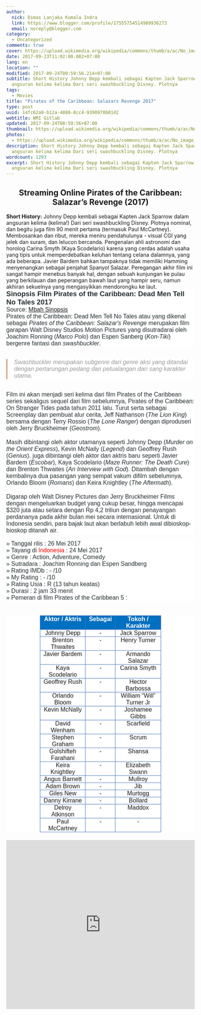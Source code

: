 ```yaml
---
author:
  nick: Dimas Lanjaka Kumala Indra
  link: https://www.blogger.com/profile/17555754514989936273
  email: noreply@blogger.com
category:
  - Uncategorized
comments: true
cover: https://upload.wikimedia.org/wikipedia/commons/thumb/a/ac/No_image_available.svg/2048px-No_image_available.svg.png
date: 2017-09-23T11:02:00.002+07:00
lang: en
location: ""
modified: 2017-09-24T00:59:56.214+07:00
subtitle: Short History Johnny Depp kembali sebagai Kapten Jack Sparrow dalam
  angsuran kelima kelima Dari seri swashbuckling Disney. Plotnya
tags:
  - Movies
title: "Pirates of the Caribbean: Salazars Revenge 2017"
type: post
uuid: 14fc62a9-b12a-4888-8cc4-9390970b01d2
webtitle: WMI Gitlab
updated: 2017-09-24T00:59:56+07:00
thumbnail: https://upload.wikimedia.org/wikipedia/commons/thumb/a/ac/No_image_available.svg/2048px-No_image_available.svg.png
photos:
  - https://upload.wikimedia.org/wikipedia/commons/thumb/a/ac/No_image_available.svg/2048px-No_image_available.svg.png
description: Short History Johnny Depp kembali sebagai Kapten Jack Sparrow dalam
  angsuran kelima kelima Dari seri swashbuckling Disney. Plotnya
wordcount: 1293
excerpt: Short History Johnny Depp kembali sebagai Kapten Jack Sparrow dalam
  angsuran kelima kelima Dari seri swashbuckling Disney. Plotnya
---
```


<center><h2>Streaming Online Pirates of the Caribbean: Salazar’s Revenge (2017)</h2></center><div class="w3-container"><b>Short History:</b> Johnny Depp kembali sebagai Kapten Jack Sparrow dalam angsuran kelima (kelima!) Dari seri swashbuckling Disney. Plotnya nominal, dan begitu juga film 90 menit pertama (termasuk Paul McCartney). Membosankan dan ribut, mereka meniru pendahulunya - visual CGI yang jelek dan suram, dan lelucon bercanda. Pengenalan ahli astronomi dan horolog Carina Smyth (Kaya Scodelario) karena yang cerdas adalah usaha yang tipis untuk memperdebatkan keluhan tentang celana dalamnya, yang ada beberapa. Javier Bardem bahkan tampaknya tidak memiliki Hamming menyenangkan sebagai penjahat Spanyol Salazar. Peregangan akhir film ini sangat hampir menebus banyak hal, dengan sebuah kunjungan ke pulau yang berkilauan dan peperangan bawah laut yang hampir seru, namun akhiran sekuelnya yang mengasyikkan mendorongku ke laut.<br><h2 class="MsoNormal" style="background-color: white; border: 0px; box-sizing: border-box; color: #252f31; font-family: &quot;Open Sans&quot;, sans-serif; font-size: 25.2px; font-stretch: inherit; font-variant-numeric: inherit; line-height: normal; margin: 0px 0px 0cm; padding: 0px; vertical-align: baseline;"><b style="border: 0px; box-sizing: border-box; font-family: inherit; font-size: inherit; font-stretch: inherit; font-style: inherit; font-variant: inherit; line-height: inherit; margin: 0px; padding: 0px; vertical-align: baseline;"><span style="border: 0px; box-sizing: border-box; font-family: &quot;arial&quot; , sans-serif; font-size: 14pt; font-stretch: inherit; font-style: inherit; font-variant: inherit; font-weight: inherit; line-height: inherit; margin: 0px; padding: 0px; vertical-align: baseline;">Sinopsis Film Pirates of the Caribbean: Dead Men Tell No Tales 2017</span></b></h2><div class="MsoNormal" style="background-color: white; border: 0px; box-sizing: border-box; color: #252f31; font-family: &quot;Open Sans&quot;, sans-serif; font-size: 14px; font-stretch: inherit; font-variant-numeric: inherit; line-height: inherit; margin: 0px 0px 0cm; padding: 0px; vertical-align: baseline;"><span style="border: 0px; box-sizing: border-box; font-family: &quot;arial&quot; , sans-serif; font-size: 12pt; font-stretch: inherit; font-style: inherit; font-variant: inherit; font-weight: inherit; line-height: inherit; margin: 0px; padding: 0px; vertical-align: baseline;">Source:&nbsp;<a href="http://www.mbahsinopsis.id/2017/04/sinopsis-film-pirates-of-the-caribbean-5-dead-men-tell-no-tales-2017.html" rel="noopener noreferer nofollow">Mbah Sinopsis</a></span></div><div class="MsoNormal" style="background-color: white; border: 0px; box-sizing: border-box; color: #252f31; font-family: &quot;Open Sans&quot;, sans-serif; font-size: 14px; font-stretch: inherit; font-variant-numeric: inherit; line-height: inherit; margin: 0px 0px 0cm; padding: 0px; vertical-align: baseline;"><span style="border: 0px; box-sizing: border-box; font-family: &quot;arial&quot; , sans-serif; font-size: 12pt; font-stretch: inherit; font-style: inherit; font-variant: inherit; font-weight: inherit; line-height: inherit; margin: 0px; padding: 0px; vertical-align: baseline;">Pirates of the Caribbean: Dead Men Tell No Tales atau yang dikenal sebagai&nbsp;<i style="border: 0px; box-sizing: border-box; font-family: inherit; font-size: inherit; font-stretch: inherit; font-variant: inherit; font-weight: inherit; line-height: inherit; margin: 0px; padding: 0px; vertical-align: baseline;">Pirates of the Caribbean: Salazar's Revenge&nbsp;</i>merupakan film garapan Walt Disney Studios Motion Pictures yang disutradarai oleh Joachim Ronning (<i style="border: 0px; box-sizing: border-box; font-family: inherit; font-size: inherit; font-stretch: inherit; font-variant: inherit; font-weight: inherit; line-height: inherit; margin: 0px; padding: 0px; vertical-align: baseline;">Marco Polo</i>) dan Espen Sanberg (<i style="border: 0px; box-sizing: border-box; font-family: inherit; font-size: inherit; font-stretch: inherit; font-variant: inherit; font-weight: inherit; line-height: inherit; margin: 0px; padding: 0px; vertical-align: baseline;">Kon-Tiki</i>) bergenre fantasi dan&nbsp;<i style="border: 0px; box-sizing: border-box; font-family: inherit; font-size: inherit; font-stretch: inherit; font-variant: inherit; font-weight: inherit; line-height: inherit; margin: 0px; padding: 0px; vertical-align: baseline;">swashbuckler</i>.</span></div><br style="background-color: white; box-sizing: border-box; color: #252f31; font-family: &quot;Open Sans&quot;, sans-serif; font-size: 14px; margin: 0px; padding: 0px;"><blockquote class="tr_bq" style="background-color: white; border-bottom-color: initial; border-bottom-style: initial; border-image: initial; border-left-color: rgb(198, 159, 115); border-left-style: solid; border-right-color: initial; border-right-style: initial; border-top-color: initial; border-top-style: initial; border-width: 0px 0px 0px 3px; box-sizing: border-box; color: #999999; font-family: &quot;Open Sans&quot;, sans-serif; font-size: 14px; font-stretch: inherit; font-variant-numeric: inherit; line-height: normal; margin: 15px 0px; padding: 0px 18px; position: relative; quotes: none; vertical-align: baseline;"><div class="MsoNormal" style="border: 0px; box-sizing: border-box; font-family: inherit; font-size: inherit; font-stretch: inherit; font-style: inherit; font-variant: inherit; font-weight: inherit; line-height: inherit; margin: 0px 0px 0cm; padding: 0px; vertical-align: baseline;"><i style="border: 0px; box-sizing: border-box; font-family: inherit; font-size: inherit; font-stretch: inherit; font-variant: inherit; font-weight: inherit; line-height: inherit; margin: 0px; padding: 0px; vertical-align: baseline;"><span style="border: 0px; box-sizing: border-box; font-family: &quot;arial&quot; , sans-serif; font-size: 12pt; font-stretch: inherit; font-style: inherit; font-variant: inherit; font-weight: inherit; line-height: inherit; margin: 0px; padding: 0px; vertical-align: baseline;">Swashbuckler merupakan subgenre dari genre aksi yang ditandai dengan pertarungan pedang dan petualangan dari sang karakter utama.</span></i></div></blockquote><br style="background-color: white; box-sizing: border-box; color: #252f31; font-family: &quot;Open Sans&quot;, sans-serif; font-size: 14px; margin: 0px; padding: 0px;"><div class="MsoNormal" style="background-color: white; border: 0px; box-sizing: border-box; color: #252f31; font-family: &quot;Open Sans&quot;, sans-serif; font-size: 14px; font-stretch: inherit; font-variant-numeric: inherit; line-height: inherit; margin: 0px 0px 0cm; padding: 0px; vertical-align: baseline;"><span style="border: 0px; box-sizing: border-box; font-family: &quot;arial&quot; , sans-serif; font-size: 12pt; font-stretch: inherit; font-style: inherit; font-variant: inherit; font-weight: inherit; line-height: inherit; margin: 0px; padding: 0px; vertical-align: baseline;">Film ini akan menjadi seri kelima dari film Pirates of the Caribbean series sekaligus s<span style="border: 0px; box-sizing: border-box; font-size: inherit; font-stretch: inherit; font-style: inherit; font-variant: inherit; font-weight: inherit; line-height: inherit; margin: 0px; padding: 0px; vertical-align: baseline;">e</span>quel dari film sebelumnya, Pirates of the Caribbean: On Stranger Tides pada tahun 2011 lalu.&nbsp;<span style="border: 0px; box-sizing: border-box; font-size: inherit; font-stretch: inherit; font-style: inherit; font-variant: inherit; font-weight: inherit; line-height: inherit; margin: 0px; padding: 0px; vertical-align: baseline;">Turu<span style="border: 0px; box-sizing: border-box; font-size: inherit; font-stretch: inherit; font-style: inherit; font-variant: inherit; font-weight: inherit; line-height: inherit; margin: 0px; padding: 0px; vertical-align: baseline;">t</span></span>&nbsp;serta sebagai Screenplay dan pembuat alur cerita, Jeff Nathanson (<i style="border: 0px; box-sizing: border-box; font-family: inherit; font-size: inherit; font-stretch: inherit; font-variant: inherit; font-weight: inherit; line-height: inherit; margin: 0px; padding: 0px; vertical-align: baseline;">The Lion King</i>) bersama dengan Terry Rossio (<i style="border: 0px; box-sizing: border-box; font-family: inherit; font-size: inherit; font-stretch: inherit; font-variant: inherit; font-weight: inherit; line-height: inherit; margin: 0px; padding: 0px; vertical-align: baseline;">The Lone Ranger</i>) dengan diproduseri oleh Jerry Bruckheimer (<i style="border: 0px; box-sizing: border-box; font-family: inherit; font-size: inherit; font-stretch: inherit; font-variant: inherit; font-weight: inherit; line-height: inherit; margin: 0px; padding: 0px; vertical-align: baseline;">Geostrom</i>).</span></div><div class="MsoNormal" style="background-color: white; border: 0px; box-sizing: border-box; color: #252f31; font-family: &quot;Open Sans&quot;, sans-serif; font-size: 14px; font-stretch: inherit; font-variant-numeric: inherit; line-height: inherit; margin: 0px 0px 0cm; padding: 0px; vertical-align: baseline;"><br style="box-sizing: border-box; margin: 0px; padding: 0px;"></div><div class="MsoNormal" style="background-color: white; border: 0px; box-sizing: border-box; color: #252f31; font-family: &quot;Open Sans&quot;, sans-serif; font-size: 14px; font-stretch: inherit; font-variant-numeric: inherit; line-height: inherit; margin: 0px 0px 0cm; padding: 0px; vertical-align: baseline;"><span style="border: 0px; box-sizing: border-box; font-family: &quot;arial&quot; , sans-serif; font-size: 12pt; font-stretch: inherit; font-style: inherit; font-variant: inherit; font-weight: inherit; line-height: inherit; margin: 0px; padding: 0px; vertical-align: baseline;">Masih dibintangi oleh aktor utamanya seperti Johnny Depp (<i style="border: 0px; box-sizing: border-box; font-family: inherit; font-size: inherit; font-stretch: inherit; font-variant: inherit; font-weight: inherit; line-height: inherit; margin: 0px; padding: 0px; vertical-align: baseline;">Murder on the Orient Express</i>), Kevin McNaily (<i style="border: 0px; box-sizing: border-box; font-family: inherit; font-size: inherit; font-stretch: inherit; font-variant: inherit; font-weight: inherit; line-height: inherit; margin: 0px; padding: 0px; vertical-align: baseline;">Legend</i>) dan Geoffrey Rush (<i style="border: 0px; box-sizing: border-box; font-family: inherit; font-size: inherit; font-stretch: inherit; font-variant: inherit; font-weight: inherit; line-height: inherit; margin: 0px; padding: 0px; vertical-align: baseline;">Genius</i>). juga dibintangi oleh aktor dan aktris baru seperti Javier Bardem (<i style="border: 0px; box-sizing: border-box; font-family: inherit; font-size: inherit; font-stretch: inherit; font-variant: inherit; font-weight: inherit; line-height: inherit; margin: 0px; padding: 0px; vertical-align: baseline;">Escobar</i>), Kaya Scodelario (<i style="border: 0px; box-sizing: border-box; font-family: inherit; font-size: inherit; font-stretch: inherit; font-variant: inherit; font-weight: inherit; line-height: inherit; margin: 0px; padding: 0px; vertical-align: baseline;">Maze Runner: The Death Cure</i>) dan Brenton Thwaites (<i style="border: 0px; box-sizing: border-box; font-family: inherit; font-size: inherit; font-stretch: inherit; font-variant: inherit; font-weight: inherit; line-height: inherit; margin: 0px; padding: 0px; vertical-align: baseline;">An Interview with God</i>). Ditambah dengan kembalinya dua pasangan yang sempat vakum difilm sebelumnya, Orlando Bloom (<i style="border: 0px; box-sizing: border-box; font-family: inherit; font-size: inherit; font-stretch: inherit; font-variant: inherit; font-weight: inherit; line-height: inherit; margin: 0px; padding: 0px; vertical-align: baseline;">Romans</i>) dan Keira Knightley (<i style="border: 0px; box-sizing: border-box; font-family: inherit; font-size: inherit; font-stretch: inherit; font-variant: inherit; font-weight: inherit; line-height: inherit; margin: 0px; padding: 0px; vertical-align: baseline;">The Aftermath</i>).</span></div><div class="MsoNormal" style="background-color: white; border: 0px; box-sizing: border-box; color: #252f31; font-family: &quot;Open Sans&quot;, sans-serif; font-size: 14px; font-stretch: inherit; font-variant-numeric: inherit; line-height: inherit; margin: 0px 0px 0cm; padding: 0px; vertical-align: baseline;"><br style="box-sizing: border-box; margin: 0px; padding: 0px;"></div><div class="MsoNormal" style="background-color: white; border: 0px; box-sizing: border-box; color: #252f31; font-family: &quot;Open Sans&quot;, sans-serif; font-size: 14px; font-stretch: inherit; font-variant-numeric: inherit; line-height: inherit; margin: 0px 0px 0cm; padding: 0px; vertical-align: baseline;"><span style="border: 0px; box-sizing: border-box; font-family: &quot;arial&quot; , sans-serif; font-size: 12pt; font-stretch: inherit; font-style: inherit; font-variant: inherit; font-weight: inherit; line-height: inherit; margin: 0px; padding: 0px; vertical-align: baseline;">Digarap oleh Walt Disney Pictures dan Jerry Bruckheimer Films dengan mengeluarkan budget yang cukup besar, hingga mencapai $320 juta atau setara dengan Rp 4,2 triliun dengan penayangan perdananya pada akhir bulan mei secara internasional. Untuk di Indonesia sendiri,&nbsp;<span style="border: 0px; box-sizing: border-box; font-size: inherit; font-stretch: inherit; font-style: inherit; font-variant: inherit; font-weight: inherit; line-height: inherit; margin: 0px; padding: 0px; vertical-align: baseline;">para bajak laut akan berlabuh&nbsp;</span></span><span style="border: 0px; box-sizing: border-box; font-family: &quot;arial&quot; , sans-serif; font-size: 12pt; font-stretch: inherit; font-style: inherit; font-variant: inherit; font-weight: inherit; line-height: inherit; margin: 0px; padding: 0px; vertical-align: baseline;"><span style="border: 0px; box-sizing: border-box; font-size: inherit; font-stretch: inherit; font-style: inherit; font-variant: inherit; font-weight: inherit; line-height: inherit; margin: 0px; padding: 0px; vertical-align: baseline;"><span style="border: 0px; box-sizing: border-box; font-size: 12pt; font-stretch: inherit; font-style: inherit; font-variant: inherit; font-weight: inherit; line-height: inherit; margin: 0px; padding: 0px; vertical-align: baseline;"><span style="border: 0px; box-sizing: border-box; font-size: inherit; font-stretch: inherit; font-style: inherit; font-variant: inherit; font-weight: inherit; line-height: inherit; margin: 0px; padding: 0px; vertical-align: baseline;"><span style="border: 0px; box-sizing: border-box; font-size: inherit; font-stretch: inherit; font-style: inherit; font-variant: inherit; font-weight: inherit; line-height: inherit; margin: 0px; padding: 0px; vertical-align: baseline;">lebih awal</span></span></span>&nbsp;dibio<span style="border: 0px; box-sizing: border-box; font-size: inherit; font-stretch: inherit; font-style: inherit; font-variant: inherit; font-weight: inherit; line-height: inherit; margin: 0px; padding: 0px; vertical-align: baseline;">skop-bioskop di<span style="border: 0px; box-sizing: border-box; font-size: inherit; font-stretch: inherit; font-style: inherit; font-variant: inherit; font-weight: inherit; line-height: inherit; margin: 0px; padding: 0px; vertical-align: baseline;">tanah air</span></span>.</span></span></div><div class="MsoNormal" style="background-color: white; border: 0px; box-sizing: border-box; color: #252f31; font-family: &quot;Open Sans&quot;, sans-serif; font-size: 14px; font-stretch: inherit; font-variant-numeric: inherit; line-height: inherit; margin: 0px 0px 0cm; padding: 0px; vertical-align: baseline;"><span style="border: 0px; box-sizing: border-box; font-family: &quot;arial&quot; , sans-serif; font-size: 12pt; font-stretch: inherit; font-style: inherit; font-variant: inherit; font-weight: inherit; line-height: inherit; margin: 0px; padding: 0px; vertical-align: baseline;"></span></div><a href="https://www.blogger.com/null" name="more" style="background-color: white; border: 0px; box-sizing: border-box; color: #252f31; font-family: &quot;Open Sans&quot;, sans-serif; font-size: 14px; font-stretch: inherit; font-variant-numeric: inherit; line-height: inherit; margin: 0px; padding: 0px; vertical-align: baseline;" rel="noopener noreferer nofollow"></a><br style="background-color: white; box-sizing: border-box; color: #252f31; font-family: &quot;Open Sans&quot;, sans-serif; font-size: 14px; margin: 0px; padding: 0px;"><div class="MsoNormal" style="background-color: white; border: 0px; box-sizing: border-box; color: #252f31; font-family: &quot;Open Sans&quot;, sans-serif; font-size: 14px; font-stretch: inherit; font-variant-numeric: inherit; line-height: inherit; margin: 0px 0px 0cm; padding: 0px; vertical-align: baseline;"><span style="border: 0px; box-sizing: border-box; font-family: &quot;arial&quot; , sans-serif; font-size: 12pt; font-stretch: inherit; font-style: inherit; font-variant: inherit; font-weight: inherit; line-height: inherit; margin: 0px; padding: 0px; vertical-align: baseline;">» Tanggal rilis : 26 Mei 2017</span></div><div class="MsoNormal" style="background-color: white; border: 0px; box-sizing: border-box; color: #252f31; font-family: &quot;Open Sans&quot;, sans-serif; font-size: 14px; font-stretch: inherit; font-variant-numeric: inherit; line-height: inherit; margin: 0px 0px 0cm; padding: 0px; vertical-align: baseline;"><span style="border: 0px; box-sizing: border-box; font-family: &quot;arial&quot; , sans-serif; font-size: 12pt; font-stretch: inherit; font-style: inherit; font-variant: inherit; font-weight: inherit; line-height: inherit; margin: 0px; padding: 0px; vertical-align: baseline;">» Tayang di&nbsp;<span style="border: 0px; box-sizing: border-box; color: red; font-family: inherit; font-size: inherit; font-stretch: inherit; font-style: inherit; font-variant: inherit; font-weight: inherit; line-height: inherit; margin: 0px; padding: 0px; vertical-align: baseline;">Indonesia</span>&nbsp;:&nbsp;<span style="border: 0px; box-sizing: border-box; font-size: inherit; font-stretch: inherit; font-style: inherit; font-variant: inherit; font-weight: inherit; line-height: inherit; margin: 0px; padding: 0px; vertical-align: baseline;">24 Mei</span>&nbsp;2017</span></div><div class="MsoNormal" style="background-color: white; border: 0px; box-sizing: border-box; color: #252f31; font-family: &quot;Open Sans&quot;, sans-serif; font-size: 14px; font-stretch: inherit; font-variant-numeric: inherit; line-height: inherit; margin: 0px 0px 0cm; padding: 0px; vertical-align: baseline;"><span style="border: 0px; box-sizing: border-box; font-family: &quot;arial&quot; , sans-serif; font-size: 12pt; font-stretch: inherit; font-style: inherit; font-variant: inherit; font-weight: inherit; line-height: inherit; margin: 0px; padding: 0px; vertical-align: baseline;">» Genre : Action, Adventure, Comedy</span></div><div class="MsoNormal" style="background-color: white; border: 0px; box-sizing: border-box; color: #252f31; font-family: &quot;Open Sans&quot;, sans-serif; font-size: 14px; font-stretch: inherit; font-variant-numeric: inherit; line-height: inherit; margin: 0px 0px 0cm; padding: 0px; vertical-align: baseline;"><span style="border: 0px; box-sizing: border-box; font-family: &quot;arial&quot; , sans-serif; font-size: 12pt; font-stretch: inherit; font-style: inherit; font-variant: inherit; font-weight: inherit; line-height: inherit; margin: 0px; padding: 0px; vertical-align: baseline;">» Sutradara : Joachim Ronning dan Espen Sandberg</span></div><div class="MsoNormal" style="background-color: white; border: 0px; box-sizing: border-box; color: #252f31; font-family: &quot;Open Sans&quot;, sans-serif; font-size: 14px; font-stretch: inherit; font-variant-numeric: inherit; line-height: inherit; margin: 0px 0px 0cm; padding: 0px; vertical-align: baseline;"><span style="border: 0px; box-sizing: border-box; font-family: &quot;arial&quot; , sans-serif; font-size: 12pt; font-stretch: inherit; font-style: inherit; font-variant: inherit; font-weight: inherit; line-height: inherit; margin: 0px; padding: 0px; vertical-align: baseline;">» Rating IMDb : - /10</span></div><div class="MsoNormal" style="background-color: white; border: 0px; box-sizing: border-box; color: #252f31; font-family: &quot;Open Sans&quot;, sans-serif; font-size: 14px; font-stretch: inherit; font-variant-numeric: inherit; line-height: inherit; margin: 0px 0px 0cm; padding: 0px; vertical-align: baseline;"><span style="border: 0px; box-sizing: border-box; font-family: &quot;arial&quot; , sans-serif; font-size: 12pt; font-stretch: inherit; font-style: inherit; font-variant: inherit; font-weight: inherit; line-height: inherit; margin: 0px; padding: 0px; vertical-align: baseline;">» My Rating : - /10</span></div><div class="MsoNormal" style="background-color: white; border: 0px; box-sizing: border-box; color: #252f31; font-family: &quot;Open Sans&quot;, sans-serif; font-size: 14px; font-stretch: inherit; font-variant-numeric: inherit; line-height: inherit; margin: 0px 0px 0cm; padding: 0px; vertical-align: baseline;"><span style="border: 0px; box-sizing: border-box; font-family: &quot;arial&quot; , sans-serif; font-size: 12pt; font-stretch: inherit; font-style: inherit; font-variant: inherit; font-weight: inherit; line-height: inherit; margin: 0px; padding: 0px; vertical-align: baseline;">» Rating Usia : R (13 tahun keatas)</span></div><div class="MsoNormal" style="background-color: white; border: 0px; box-sizing: border-box; color: #252f31; font-family: &quot;Open Sans&quot;, sans-serif; font-size: 14px; font-stretch: inherit; font-variant-numeric: inherit; line-height: inherit; margin: 0px 0px 0cm; padding: 0px; vertical-align: baseline;"><span style="border: 0px; box-sizing: border-box; font-family: &quot;arial&quot; , sans-serif; font-size: 12pt; font-stretch: inherit; font-style: inherit; font-variant: inherit; font-weight: inherit; line-height: inherit; margin: 0px; padding: 0px; vertical-align: baseline;">» Durasi : 2 jam 33 menit</span></div><div class="MsoNormal" style="background-color: white; border: 0px; box-sizing: border-box; color: #252f31; font-family: &quot;Open Sans&quot;, sans-serif; font-size: 14px; font-stretch: inherit; font-variant-numeric: inherit; line-height: inherit; margin: 0px 0px 0cm; padding: 0px; vertical-align: baseline;"><span style="border: 0px; box-sizing: border-box; font-family: &quot;arial&quot; , sans-serif; font-size: 12pt; font-stretch: inherit; font-style: inherit; font-variant: inherit; font-weight: inherit; line-height: inherit; margin: 0px; padding: 0px; vertical-align: baseline;">» Pemeran di film Pirates of the Caribbean 5 :</span></div><br><div align="center" style="background-color: white; border: 0px; box-sizing: border-box; color: #252f31; font-family: &quot;Open Sans&quot;, sans-serif; font-size: 14px; font-stretch: inherit; font-variant-numeric: inherit; line-height: inherit; margin: 0px; padding: 0px; vertical-align: baseline;"><table border="1" cellpadding="0" cellspacing="0" class="MsoTableLightListAccent5" style="border-collapse: collapse; border-spacing: 0px; border: none; box-sizing: border-box; font-family: inherit; font-size: inherit; font-stretch: inherit; font-style: inherit; font-variant: inherit; font-weight: inherit; line-height: inherit; margin: 1.5em auto; max-width: 100%; padding: 0px; vertical-align: baseline; width: 324px;"><tbody style="border: 0px; box-sizing: border-box; font-family: inherit; font-size: inherit; font-stretch: inherit; font-style: inherit; font-variant: inherit; font-weight: inherit; line-height: inherit; margin: 0px; padding: 0px; vertical-align: baseline;"><tr style="border: 0px; box-sizing: border-box; font-family: inherit; font-size: inherit; font-stretch: inherit; font-style: inherit; font-variant: inherit; font-weight: inherit; height: 12.45pt; line-height: inherit; margin: 0px; padding: 0px; vertical-align: baseline;"><td style="background: rgb(0, 112, 192); border: 1pt solid rgb(68, 114, 196); box-sizing: border-box; font-family: inherit; font-size: 13px; font-stretch: inherit; font-style: inherit; font-variant: inherit; font-weight: inherit; height: 12.45pt; line-height: inherit; margin: 0px; padding: 0cm 5.4pt; vertical-align: top; width: 181.6pt;" valign="top" width="242"><div align="center" class="MsoNormal" style="border: 0px; box-sizing: border-box; font-family: inherit; font-size: inherit; font-stretch: inherit; font-style: inherit; font-variant: inherit; font-weight: inherit; line-height: inherit; margin: 0px 0px 0cm; padding: 0px; text-align: center; vertical-align: baseline;"><b style="border: 0px; box-sizing: border-box; font-family: inherit; font-size: inherit; font-stretch: inherit; font-style: inherit; font-variant: inherit; line-height: inherit; margin: 0px; padding: 0px; vertical-align: baseline;"><span style="border: 0px; box-sizing: border-box; color: white; font-family: &quot;arial&quot; , sans-serif; font-size: 12pt; font-stretch: inherit; font-style: inherit; font-variant: inherit; font-weight: inherit; line-height: inherit; margin: 0px; padding: 0px; vertical-align: baseline;">Aktor / Aktris</span></b><span style="border: 0px; box-sizing: border-box; color: white; font-family: &quot;arial&quot; , sans-serif; font-size: 12pt; font-stretch: inherit; font-style: inherit; font-variant: inherit; font-weight: inherit; line-height: inherit; margin: 0px; padding: 0px; vertical-align: baseline;"></span></div></td><td style="background: rgb(0, 112, 192); border: 1pt solid rgb(68, 114, 196); box-sizing: border-box; font-family: inherit; font-size: 13px; font-stretch: inherit; font-style: inherit; font-variant: inherit; font-weight: inherit; height: 12.45pt; line-height: inherit; margin: 0px; padding: 0cm 5.4pt; vertical-align: top; width: 71.45pt;" valign="top" width="95"><div align="center" class="MsoNormal" style="border: 0px; box-sizing: border-box; font-family: inherit; font-size: inherit; font-stretch: inherit; font-style: inherit; font-variant: inherit; font-weight: inherit; line-height: inherit; margin: 0px 0px 0cm; padding: 0px; text-align: center; vertical-align: baseline;"><b style="border: 0px; box-sizing: border-box; font-family: inherit; font-size: inherit; font-stretch: inherit; font-style: inherit; font-variant: inherit; line-height: inherit; margin: 0px; padding: 0px; vertical-align: baseline;"><span style="border: 0px; box-sizing: border-box; color: white; font-family: &quot;arial&quot; , sans-serif; font-size: 12pt; font-stretch: inherit; font-style: inherit; font-variant: inherit; font-weight: inherit; line-height: inherit; margin: 0px; padding: 0px; vertical-align: baseline;">Sebagai</span></b><span style="border: 0px; box-sizing: border-box; color: white; font-family: &quot;arial&quot; , sans-serif; font-size: 12pt; font-stretch: inherit; font-style: inherit; font-variant: inherit; font-weight: inherit; line-height: inherit; margin: 0px; padding: 0px; vertical-align: baseline;"></span></div></td><td style="background: rgb(0, 112, 192); border: 1pt solid rgb(68, 114, 196); box-sizing: border-box; font-family: inherit; font-size: 13px; font-stretch: inherit; font-style: inherit; font-variant: inherit; font-weight: inherit; height: 12.45pt; line-height: inherit; margin: 0px; padding: 0cm 5.4pt; vertical-align: top; width: 194.2pt;" valign="top" width="259"><div align="center" class="MsoNormal" style="border: 0px; box-sizing: border-box; font-family: inherit; font-size: inherit; font-stretch: inherit; font-style: inherit; font-variant: inherit; font-weight: inherit; line-height: inherit; margin: 0px 0px 0cm; padding: 0px; text-align: center; vertical-align: baseline;"><b style="border: 0px; box-sizing: border-box; font-family: inherit; font-size: inherit; font-stretch: inherit; font-style: inherit; font-variant: inherit; line-height: inherit; margin: 0px; padding: 0px; vertical-align: baseline;"><span style="border: 0px; box-sizing: border-box; color: white; font-family: &quot;arial&quot; , sans-serif; font-size: 12pt; font-stretch: inherit; font-style: inherit; font-variant: inherit; font-weight: inherit; line-height: inherit; margin: 0px; padding: 0px; vertical-align: baseline;">Tokoh / Karakter</span></b><span style="border: 0px; box-sizing: border-box; color: white; font-family: &quot;arial&quot; , sans-serif; font-size: 12pt; font-stretch: inherit; font-style: inherit; font-variant: inherit; font-weight: inherit; line-height: inherit; margin: 0px; padding: 0px; vertical-align: baseline;"></span></div></td></tr><tr style="border: 0px; box-sizing: border-box; font-family: inherit; font-size: inherit; font-stretch: inherit; font-style: inherit; font-variant: inherit; font-weight: inherit; height: 13.1pt; line-height: inherit; margin: 0px; padding: 0px; vertical-align: baseline;"><td style="border: 1pt solid rgb(68, 114, 196); box-sizing: border-box; font-family: inherit; font-size: 13px; font-stretch: inherit; font-style: inherit; font-variant: inherit; font-weight: inherit; height: 13.1pt; line-height: inherit; margin: 0px; padding: 0cm 5.4pt; vertical-align: top; width: 181.6pt;" valign="top" width="242"><div align="center" class="MsoNormal" style="border: 0px; box-sizing: border-box; font-family: inherit; font-size: inherit; font-stretch: inherit; font-style: inherit; font-variant: inherit; font-weight: inherit; line-height: inherit; margin: 0px 0px 0cm; padding: 0px; text-align: center; vertical-align: baseline;"><span style="border: 0px; box-sizing: border-box; font-family: &quot;arial&quot; , sans-serif; font-size: 12pt; font-stretch: inherit; font-style: inherit; font-variant: inherit; font-weight: inherit; line-height: inherit; margin: 0px; padding: 0px; vertical-align: baseline;">Johnny Depp</span></div></td><td style="border-bottom: 1pt solid rgb(68, 114, 196); border-image: initial; border-left: none; border-right: 1pt solid rgb(68, 114, 196); border-top: none; box-sizing: border-box; font-family: inherit; font-size: 13px; font-stretch: inherit; font-style: inherit; font-variant: inherit; font-weight: inherit; height: 13.1pt; line-height: inherit; margin: 0px; padding: 0cm 5.4pt; vertical-align: top; width: 71.45pt;" valign="top" width="95"><div align="center" class="MsoNormal" style="border: 0px; box-sizing: border-box; font-family: inherit; font-size: inherit; font-stretch: inherit; font-style: inherit; font-variant: inherit; font-weight: inherit; line-height: inherit; margin: 0px 0px 0cm; padding: 0px; text-align: center; vertical-align: baseline;"><span style="border: 0px; box-sizing: border-box; font-family: &quot;arial&quot; , sans-serif; font-size: 12pt; font-stretch: inherit; font-style: inherit; font-variant: inherit; font-weight: inherit; line-height: inherit; margin: 0px; padding: 0px; vertical-align: baseline;">-</span></div></td><td style="border-bottom: 1pt solid rgb(68, 114, 196); border-image: initial; border-left: none; border-right: 1pt solid rgb(68, 114, 196); border-top: none; box-sizing: border-box; font-family: inherit; font-size: 13px; font-stretch: inherit; font-style: inherit; font-variant: inherit; font-weight: inherit; height: 13.1pt; line-height: inherit; margin: 0px; padding: 0cm 5.4pt; vertical-align: top; width: 194.2pt;" valign="top" width="259"><div align="center" class="MsoNormal" style="border: 0px; box-sizing: border-box; font-family: inherit; font-size: inherit; font-stretch: inherit; font-style: inherit; font-variant: inherit; font-weight: inherit; line-height: inherit; margin: 0px 0px 0cm; padding: 0px; text-align: center; vertical-align: baseline;"><span style="border: 0px; box-sizing: border-box; font-family: &quot;arial&quot; , sans-serif; font-size: 12pt; font-stretch: inherit; font-style: inherit; font-variant: inherit; font-weight: inherit; line-height: inherit; margin: 0px; padding: 0px; vertical-align: baseline;">Jack Sparrow</span></div></td></tr><tr style="border: 0px; box-sizing: border-box; font-family: inherit; font-size: inherit; font-stretch: inherit; font-style: inherit; font-variant: inherit; font-weight: inherit; height: 13.1pt; line-height: inherit; margin: 0px; padding: 0px; vertical-align: baseline;"><td style="border: 1pt solid rgb(68, 114, 196); box-sizing: border-box; font-family: inherit; font-size: 13px; font-stretch: inherit; font-style: inherit; font-variant: inherit; font-weight: inherit; height: 13.1pt; line-height: inherit; margin: 0px; padding: 0cm 5.4pt; vertical-align: top; width: 181.6pt;" valign="top" width="242"><div align="center" class="MsoNormal" style="border: 0px; box-sizing: border-box; font-family: inherit; font-size: inherit; font-stretch: inherit; font-style: inherit; font-variant: inherit; font-weight: inherit; line-height: inherit; margin: 0px 0px 0cm; padding: 0px; text-align: center; vertical-align: baseline;"><span style="border: 0px; box-sizing: border-box; font-family: &quot;arial&quot; , sans-serif; font-size: 12pt; font-stretch: inherit; font-style: inherit; font-variant: inherit; font-weight: inherit; line-height: inherit; margin: 0px; padding: 0px; vertical-align: baseline;">Brenton Thwaites</span></div></td><td style="border-bottom: 1pt solid rgb(68, 114, 196); border-image: initial; border-left: none; border-right: 1pt solid rgb(68, 114, 196); border-top: none; box-sizing: border-box; font-family: inherit; font-size: 13px; font-stretch: inherit; font-style: inherit; font-variant: inherit; font-weight: inherit; height: 13.1pt; line-height: inherit; margin: 0px; padding: 0cm 5.4pt; vertical-align: top; width: 71.45pt;" valign="top" width="95"><div align="center" class="MsoNormal" style="border: 0px; box-sizing: border-box; font-family: inherit; font-size: inherit; font-stretch: inherit; font-style: inherit; font-variant: inherit; font-weight: inherit; line-height: inherit; margin: 0px 0px 0cm; padding: 0px; text-align: center; vertical-align: baseline;"><span style="border: 0px; box-sizing: border-box; font-family: &quot;arial&quot; , sans-serif; font-size: 12pt; font-stretch: inherit; font-style: inherit; font-variant: inherit; font-weight: inherit; line-height: inherit; margin: 0px; padding: 0px; vertical-align: baseline;">-</span></div></td><td style="border-bottom: 1pt solid rgb(68, 114, 196); border-image: initial; border-left: none; border-right: 1pt solid rgb(68, 114, 196); border-top: none; box-sizing: border-box; font-family: inherit; font-size: 13px; font-stretch: inherit; font-style: inherit; font-variant: inherit; font-weight: inherit; height: 13.1pt; line-height: inherit; margin: 0px; padding: 0cm 5.4pt; vertical-align: top; width: 194.2pt;" valign="top" width="259"><div align="center" class="MsoNormal" style="border: 0px; box-sizing: border-box; font-family: inherit; font-size: inherit; font-stretch: inherit; font-style: inherit; font-variant: inherit; font-weight: inherit; line-height: inherit; margin: 0px 0px 0cm; padding: 0px; text-align: center; vertical-align: baseline;"><span style="border: 0px; box-sizing: border-box; font-family: &quot;arial&quot; , sans-serif; font-size: 12pt; font-stretch: inherit; font-style: inherit; font-variant: inherit; font-weight: inherit; line-height: inherit; margin: 0px; padding: 0px; vertical-align: baseline;">Henry Turner</span></div></td></tr><tr style="border: 0px; box-sizing: border-box; font-family: inherit; font-size: inherit; font-stretch: inherit; font-style: inherit; font-variant: inherit; font-weight: inherit; height: 13.1pt; line-height: inherit; margin: 0px; padding: 0px; vertical-align: baseline;"><td style="border: 1pt solid rgb(68, 114, 196); box-sizing: border-box; font-family: inherit; font-size: 13px; font-stretch: inherit; font-style: inherit; font-variant: inherit; font-weight: inherit; height: 13.1pt; line-height: inherit; margin: 0px; padding: 0cm 5.4pt; vertical-align: top; width: 181.6pt;" valign="top" width="242"><div align="center" class="MsoNormal" style="border: 0px; box-sizing: border-box; font-family: inherit; font-size: inherit; font-stretch: inherit; font-style: inherit; font-variant: inherit; font-weight: inherit; line-height: inherit; margin: 0px 0px 0cm; padding: 0px; text-align: center; vertical-align: baseline;"><span style="border: 0px; box-sizing: border-box; font-family: &quot;arial&quot; , sans-serif; font-size: 12pt; font-stretch: inherit; font-style: inherit; font-variant: inherit; font-weight: inherit; line-height: inherit; margin: 0px; padding: 0px; vertical-align: baseline;">Javier Bardem</span></div></td><td style="border-bottom: 1pt solid rgb(68, 114, 196); border-image: initial; border-left: none; border-right: 1pt solid rgb(68, 114, 196); border-top: none; box-sizing: border-box; font-family: inherit; font-size: 13px; font-stretch: inherit; font-style: inherit; font-variant: inherit; font-weight: inherit; height: 13.1pt; line-height: inherit; margin: 0px; padding: 0cm 5.4pt; vertical-align: top; width: 71.45pt;" valign="top" width="95"><div align="center" class="MsoNormal" style="border: 0px; box-sizing: border-box; font-family: inherit; font-size: inherit; font-stretch: inherit; font-style: inherit; font-variant: inherit; font-weight: inherit; line-height: inherit; margin: 0px 0px 0cm; padding: 0px; text-align: center; vertical-align: baseline;"><span style="border: 0px; box-sizing: border-box; font-family: &quot;arial&quot; , sans-serif; font-size: 12pt; font-stretch: inherit; font-style: inherit; font-variant: inherit; font-weight: inherit; line-height: inherit; margin: 0px; padding: 0px; vertical-align: baseline;">-</span></div></td><td style="border-bottom: 1pt solid rgb(68, 114, 196); border-image: initial; border-left: none; border-right: 1pt solid rgb(68, 114, 196); border-top: none; box-sizing: border-box; font-family: inherit; font-size: 13px; font-stretch: inherit; font-style: inherit; font-variant: inherit; font-weight: inherit; height: 13.1pt; line-height: inherit; margin: 0px; padding: 0cm 5.4pt; vertical-align: top; width: 194.2pt;" valign="top" width="259"><div align="center" class="MsoNormal" style="border: 0px; box-sizing: border-box; font-family: inherit; font-size: inherit; font-stretch: inherit; font-style: inherit; font-variant: inherit; font-weight: inherit; line-height: inherit; margin: 0px 0px 0cm; padding: 0px; text-align: center; vertical-align: baseline;"><span style="border: 0px; box-sizing: border-box; font-family: &quot;arial&quot; , sans-serif; font-size: 12pt; font-stretch: inherit; font-style: inherit; font-variant: inherit; font-weight: inherit; line-height: inherit; margin: 0px; padding: 0px; vertical-align: baseline;">Armando Salazar</span></div></td></tr><tr style="border: 0px; box-sizing: border-box; font-family: inherit; font-size: inherit; font-stretch: inherit; font-style: inherit; font-variant: inherit; font-weight: inherit; height: 12.45pt; line-height: inherit; margin: 0px; padding: 0px; vertical-align: baseline;"><td style="border: 1pt solid rgb(68, 114, 196); box-sizing: border-box; font-family: inherit; font-size: 13px; font-stretch: inherit; font-style: inherit; font-variant: inherit; font-weight: inherit; height: 12.45pt; line-height: inherit; margin: 0px; padding: 0cm 5.4pt; vertical-align: top; width: 181.6pt;" valign="top" width="242"><div align="center" class="MsoNormal" style="border: 0px; box-sizing: border-box; font-family: inherit; font-size: inherit; font-stretch: inherit; font-style: inherit; font-variant: inherit; font-weight: inherit; line-height: inherit; margin: 0px 0px 0cm; padding: 0px; text-align: center; vertical-align: baseline;"><span style="border: 0px; box-sizing: border-box; font-family: &quot;arial&quot; , sans-serif; font-size: 12pt; font-stretch: inherit; font-style: inherit; font-variant: inherit; font-weight: inherit; line-height: inherit; margin: 0px; padding: 0px; vertical-align: baseline;">Kaya Scodelario</span></div></td><td style="border-bottom: 1pt solid rgb(68, 114, 196); border-image: initial; border-left: none; border-right: 1pt solid rgb(68, 114, 196); border-top: none; box-sizing: border-box; font-family: inherit; font-size: 13px; font-stretch: inherit; font-style: inherit; font-variant: inherit; font-weight: inherit; height: 12.45pt; line-height: inherit; margin: 0px; padding: 0cm 5.4pt; vertical-align: top; width: 71.45pt;" valign="top" width="95"><div align="center" class="MsoNormal" style="border: 0px; box-sizing: border-box; font-family: inherit; font-size: inherit; font-stretch: inherit; font-style: inherit; font-variant: inherit; font-weight: inherit; line-height: inherit; margin: 0px 0px 0cm; padding: 0px; text-align: center; vertical-align: baseline;"><span style="border: 0px; box-sizing: border-box; font-family: &quot;arial&quot; , sans-serif; font-size: 12pt; font-stretch: inherit; font-style: inherit; font-variant: inherit; font-weight: inherit; line-height: inherit; margin: 0px; padding: 0px; vertical-align: baseline;">-</span></div></td><td style="border-bottom: 1pt solid rgb(68, 114, 196); border-image: initial; border-left: none; border-right: 1pt solid rgb(68, 114, 196); border-top: none; box-sizing: border-box; font-family: inherit; font-size: 13px; font-stretch: inherit; font-style: inherit; font-variant: inherit; font-weight: inherit; height: 12.45pt; line-height: inherit; margin: 0px; padding: 0cm 5.4pt; vertical-align: top; width: 194.2pt;" valign="top" width="259"><div align="center" class="MsoNormal" style="border: 0px; box-sizing: border-box; font-family: inherit; font-size: inherit; font-stretch: inherit; font-style: inherit; font-variant: inherit; font-weight: inherit; line-height: inherit; margin: 0px 0px 0cm; padding: 0px; text-align: center; vertical-align: baseline;"><span style="border: 0px; box-sizing: border-box; font-family: &quot;arial&quot; , sans-serif; font-size: 12pt; font-stretch: inherit; font-style: inherit; font-variant: inherit; font-weight: inherit; line-height: inherit; margin: 0px; padding: 0px; vertical-align: baseline;">Carina Smyth</span></div></td></tr><tr style="border: 0px; box-sizing: border-box; font-family: inherit; font-size: inherit; font-stretch: inherit; font-style: inherit; font-variant: inherit; font-weight: inherit; height: 12.45pt; line-height: inherit; margin: 0px; padding: 0px; vertical-align: baseline;"><td style="border: 1pt solid rgb(68, 114, 196); box-sizing: border-box; font-family: inherit; font-size: 13px; font-stretch: inherit; font-style: inherit; font-variant: inherit; font-weight: inherit; height: 12.45pt; line-height: inherit; margin: 0px; padding: 0cm 5.4pt; vertical-align: top; width: 181.6pt;" valign="top" width="242"><div align="center" class="MsoNormal" style="border: 0px; box-sizing: border-box; font-family: inherit; font-size: inherit; font-stretch: inherit; font-style: inherit; font-variant: inherit; font-weight: inherit; line-height: inherit; margin: 0px 0px 0cm; padding: 0px; text-align: center; vertical-align: baseline;"><span style="border: 0px; box-sizing: border-box; font-family: &quot;arial&quot; , sans-serif; font-size: 12pt; font-stretch: inherit; font-style: inherit; font-variant: inherit; font-weight: inherit; line-height: inherit; margin: 0px; padding: 0px; vertical-align: baseline;">Geoffrey Rush</span></div></td><td style="border-bottom: 1pt solid rgb(68, 114, 196); border-image: initial; border-left: none; border-right: 1pt solid rgb(68, 114, 196); border-top: none; box-sizing: border-box; font-family: inherit; font-size: 13px; font-stretch: inherit; font-style: inherit; font-variant: inherit; font-weight: inherit; height: 12.45pt; line-height: inherit; margin: 0px; padding: 0cm 5.4pt; vertical-align: top; width: 71.45pt;" valign="top" width="95"><div align="center" class="MsoNormal" style="border: 0px; box-sizing: border-box; font-family: inherit; font-size: inherit; font-stretch: inherit; font-style: inherit; font-variant: inherit; font-weight: inherit; line-height: inherit; margin: 0px 0px 0cm; padding: 0px; text-align: center; vertical-align: baseline;"><span style="border: 0px; box-sizing: border-box; font-family: &quot;arial&quot; , sans-serif; font-size: 12pt; font-stretch: inherit; font-style: inherit; font-variant: inherit; font-weight: inherit; line-height: inherit; margin: 0px; padding: 0px; vertical-align: baseline;">-</span></div></td><td style="border-bottom: 1pt solid rgb(68, 114, 196); border-image: initial; border-left: none; border-right: 1pt solid rgb(68, 114, 196); border-top: none; box-sizing: border-box; font-family: inherit; font-size: 13px; font-stretch: inherit; font-style: inherit; font-variant: inherit; font-weight: inherit; height: 12.45pt; line-height: inherit; margin: 0px; padding: 0cm 5.4pt; vertical-align: top; width: 194.2pt;" valign="top" width="259"><div align="center" class="MsoNormal" style="border: 0px; box-sizing: border-box; font-family: inherit; font-size: inherit; font-stretch: inherit; font-style: inherit; font-variant: inherit; font-weight: inherit; line-height: inherit; margin: 0px 0px 0cm; padding: 0px; text-align: center; vertical-align: baseline;"><span style="border: 0px; box-sizing: border-box; font-family: &quot;arial&quot; , sans-serif; font-size: 12pt; font-stretch: inherit; font-style: inherit; font-variant: inherit; font-weight: inherit; line-height: inherit; margin: 0px; padding: 0px; vertical-align: baseline;">Hector Barbossa</span></div></td></tr><tr style="border: 0px; box-sizing: border-box; font-family: inherit; font-size: inherit; font-stretch: inherit; font-style: inherit; font-variant: inherit; font-weight: inherit; height: 12.45pt; line-height: inherit; margin: 0px; padding: 0px; vertical-align: baseline;"><td style="border: 1pt solid rgb(68, 114, 196); box-sizing: border-box; font-family: inherit; font-size: 13px; font-stretch: inherit; font-style: inherit; font-variant: inherit; font-weight: inherit; height: 12.45pt; line-height: inherit; margin: 0px; padding: 0cm 5.4pt; vertical-align: top; width: 181.6pt;" valign="top" width="242"><div align="center" class="MsoNormal" style="border: 0px; box-sizing: border-box; font-family: inherit; font-size: inherit; font-stretch: inherit; font-style: inherit; font-variant: inherit; font-weight: inherit; line-height: inherit; margin: 0px 0px 0cm; padding: 0px; text-align: center; vertical-align: baseline;"><span style="border: 0px; box-sizing: border-box; font-family: &quot;arial&quot; , sans-serif; font-size: 12pt; font-stretch: inherit; font-style: inherit; font-variant: inherit; font-weight: inherit; line-height: inherit; margin: 0px; padding: 0px; vertical-align: baseline;">Orlando Bloom</span></div></td><td style="border-bottom: 1pt solid rgb(68, 114, 196); border-image: initial; border-left: none; border-right: 1pt solid rgb(68, 114, 196); border-top: none; box-sizing: border-box; font-family: inherit; font-size: 13px; font-stretch: inherit; font-style: inherit; font-variant: inherit; font-weight: inherit; height: 12.45pt; line-height: inherit; margin: 0px; padding: 0cm 5.4pt; vertical-align: top; width: 71.45pt;" valign="top" width="95"><div align="center" class="MsoNormal" style="border: 0px; box-sizing: border-box; font-family: inherit; font-size: inherit; font-stretch: inherit; font-style: inherit; font-variant: inherit; font-weight: inherit; line-height: inherit; margin: 0px 0px 0cm; padding: 0px; text-align: center; vertical-align: baseline;"><span style="border: 0px; box-sizing: border-box; font-family: &quot;arial&quot; , sans-serif; font-size: 12pt; font-stretch: inherit; font-style: inherit; font-variant: inherit; font-weight: inherit; line-height: inherit; margin: 0px; padding: 0px; vertical-align: baseline;">-</span></div></td><td style="border-bottom: 1pt solid rgb(68, 114, 196); border-image: initial; border-left: none; border-right: 1pt solid rgb(68, 114, 196); border-top: none; box-sizing: border-box; font-family: inherit; font-size: 13px; font-stretch: inherit; font-style: inherit; font-variant: inherit; font-weight: inherit; height: 12.45pt; line-height: inherit; margin: 0px; padding: 0cm 5.4pt; vertical-align: top; width: 194.2pt;" valign="top" width="259"><div align="center" class="MsoNormal" style="border: 0px; box-sizing: border-box; font-family: inherit; font-size: inherit; font-stretch: inherit; font-style: inherit; font-variant: inherit; font-weight: inherit; line-height: inherit; margin: 0px 0px 0cm; padding: 0px; text-align: center; vertical-align: baseline;"><span style="border: 0px; box-sizing: border-box; font-family: &quot;arial&quot; , sans-serif; font-size: 12pt; font-stretch: inherit; font-style: inherit; font-variant: inherit; font-weight: inherit; line-height: inherit; margin: 0px; padding: 0px; vertical-align: baseline;">William “Will” Turner Jr</span></div></td></tr><tr style="border: 0px; box-sizing: border-box; font-family: inherit; font-size: inherit; font-stretch: inherit; font-style: inherit; font-variant: inherit; font-weight: inherit; height: 12.45pt; line-height: inherit; margin: 0px; padding: 0px; vertical-align: baseline;"><td style="border: 1pt solid rgb(68, 114, 196); box-sizing: border-box; font-family: inherit; font-size: 13px; font-stretch: inherit; font-style: inherit; font-variant: inherit; font-weight: inherit; height: 12.45pt; line-height: inherit; margin: 0px; padding: 0cm 5.4pt; vertical-align: top; width: 181.6pt;" valign="top" width="242"><div align="center" class="MsoNormal" style="border: 0px; box-sizing: border-box; font-family: inherit; font-size: inherit; font-stretch: inherit; font-style: inherit; font-variant: inherit; font-weight: inherit; line-height: inherit; margin: 0px 0px 0cm; padding: 0px; text-align: center; vertical-align: baseline;"><span style="border: 0px; box-sizing: border-box; font-family: &quot;arial&quot; , sans-serif; font-size: 12pt; font-stretch: inherit; font-style: inherit; font-variant: inherit; font-weight: inherit; line-height: inherit; margin: 0px; padding: 0px; vertical-align: baseline;">Kevin McNally</span></div></td><td style="border-bottom: 1pt solid rgb(68, 114, 196); border-image: initial; border-left: none; border-right: 1pt solid rgb(68, 114, 196); border-top: none; box-sizing: border-box; font-family: inherit; font-size: 13px; font-stretch: inherit; font-style: inherit; font-variant: inherit; font-weight: inherit; height: 12.45pt; line-height: inherit; margin: 0px; padding: 0cm 5.4pt; vertical-align: top; width: 71.45pt;" valign="top" width="95"><div align="center" class="MsoNormal" style="border: 0px; box-sizing: border-box; font-family: inherit; font-size: inherit; font-stretch: inherit; font-style: inherit; font-variant: inherit; font-weight: inherit; line-height: inherit; margin: 0px 0px 0cm; padding: 0px; text-align: center; vertical-align: baseline;"><span style="border: 0px; box-sizing: border-box; font-family: &quot;arial&quot; , sans-serif; font-size: 12pt; font-stretch: inherit; font-style: inherit; font-variant: inherit; font-weight: inherit; line-height: inherit; margin: 0px; padding: 0px; vertical-align: baseline;">-</span></div></td><td style="border-bottom: 1pt solid rgb(68, 114, 196); border-image: initial; border-left: none; border-right: 1pt solid rgb(68, 114, 196); border-top: none; box-sizing: border-box; font-family: inherit; font-size: 13px; font-stretch: inherit; font-style: inherit; font-variant: inherit; font-weight: inherit; height: 12.45pt; line-height: inherit; margin: 0px; padding: 0cm 5.4pt; vertical-align: top; width: 194.2pt;" valign="top" width="259"><div align="center" class="MsoNormal" style="border: 0px; box-sizing: border-box; font-family: inherit; font-size: inherit; font-stretch: inherit; font-style: inherit; font-variant: inherit; font-weight: inherit; line-height: inherit; margin: 0px 0px 0cm; padding: 0px; text-align: center; vertical-align: baseline;"><span style="border: 0px; box-sizing: border-box; font-family: &quot;arial&quot; , sans-serif; font-size: 12pt; font-stretch: inherit; font-style: inherit; font-variant: inherit; font-weight: inherit; line-height: inherit; margin: 0px; padding: 0px; vertical-align: baseline;">Joshamee Gibbs</span></div></td></tr><tr style="border: 0px; box-sizing: border-box; font-family: inherit; font-size: inherit; font-stretch: inherit; font-style: inherit; font-variant: inherit; font-weight: inherit; height: 12.45pt; line-height: inherit; margin: 0px; padding: 0px; vertical-align: baseline;"><td style="border: 1pt solid rgb(68, 114, 196); box-sizing: border-box; font-family: inherit; font-size: 13px; font-stretch: inherit; font-style: inherit; font-variant: inherit; font-weight: inherit; height: 12.45pt; line-height: inherit; margin: 0px; padding: 0cm 5.4pt; vertical-align: top; width: 181.6pt;" valign="top" width="242"><div align="center" class="MsoNormal" style="border: 0px; box-sizing: border-box; font-family: inherit; font-size: inherit; font-stretch: inherit; font-style: inherit; font-variant: inherit; font-weight: inherit; line-height: inherit; margin: 0px 0px 0cm; padding: 0px; text-align: center; vertical-align: baseline;"><span style="border: 0px; box-sizing: border-box; font-family: &quot;arial&quot; , sans-serif; font-size: 12pt; font-stretch: inherit; font-style: inherit; font-variant: inherit; font-weight: inherit; line-height: inherit; margin: 0px; padding: 0px; vertical-align: baseline;">David Wenham</span></div></td><td style="border-bottom: 1pt solid rgb(68, 114, 196); border-image: initial; border-left: none; border-right: 1pt solid rgb(68, 114, 196); border-top: none; box-sizing: border-box; font-family: inherit; font-size: 13px; font-stretch: inherit; font-style: inherit; font-variant: inherit; font-weight: inherit; height: 12.45pt; line-height: inherit; margin: 0px; padding: 0cm 5.4pt; vertical-align: top; width: 71.45pt;" valign="top" width="95"><div align="center" class="MsoNormal" style="border: 0px; box-sizing: border-box; font-family: inherit; font-size: inherit; font-stretch: inherit; font-style: inherit; font-variant: inherit; font-weight: inherit; line-height: inherit; margin: 0px 0px 0cm; padding: 0px; text-align: center; vertical-align: baseline;"><span style="border: 0px; box-sizing: border-box; font-family: &quot;arial&quot; , sans-serif; font-size: 12pt; font-stretch: inherit; font-style: inherit; font-variant: inherit; font-weight: inherit; line-height: inherit; margin: 0px; padding: 0px; vertical-align: baseline;">-</span></div></td><td style="border-bottom: 1pt solid rgb(68, 114, 196); border-image: initial; border-left: none; border-right: 1pt solid rgb(68, 114, 196); border-top: none; box-sizing: border-box; font-family: inherit; font-size: 13px; font-stretch: inherit; font-style: inherit; font-variant: inherit; font-weight: inherit; height: 12.45pt; line-height: inherit; margin: 0px; padding: 0cm 5.4pt; vertical-align: top; width: 194.2pt;" valign="top" width="259"><div align="center" class="MsoNormal" style="border: 0px; box-sizing: border-box; font-family: inherit; font-size: inherit; font-stretch: inherit; font-style: inherit; font-variant: inherit; font-weight: inherit; line-height: inherit; margin: 0px 0px 0cm; padding: 0px; text-align: center; vertical-align: baseline;"><span style="border: 0px; box-sizing: border-box; font-family: &quot;arial&quot; , sans-serif; font-size: 12pt; font-stretch: inherit; font-style: inherit; font-variant: inherit; font-weight: inherit; line-height: inherit; margin: 0px; padding: 0px; vertical-align: baseline;">Scarfield</span></div></td></tr><tr style="border: 0px; box-sizing: border-box; font-family: inherit; font-size: inherit; font-stretch: inherit; font-style: inherit; font-variant: inherit; font-weight: inherit; height: 12.45pt; line-height: inherit; margin: 0px; padding: 0px; vertical-align: baseline;"><td style="border: 1pt solid rgb(68, 114, 196); box-sizing: border-box; font-family: inherit; font-size: 13px; font-stretch: inherit; font-style: inherit; font-variant: inherit; font-weight: inherit; height: 12.45pt; line-height: inherit; margin: 0px; padding: 0cm 5.4pt; vertical-align: top; width: 181.6pt;" valign="top" width="242"><div align="center" class="MsoNormal" style="border: 0px; box-sizing: border-box; font-family: inherit; font-size: inherit; font-stretch: inherit; font-style: inherit; font-variant: inherit; font-weight: inherit; line-height: inherit; margin: 0px 0px 0cm; padding: 0px; text-align: center; vertical-align: baseline;"><span style="border: 0px; box-sizing: border-box; font-family: &quot;arial&quot; , sans-serif; font-size: 12pt; font-stretch: inherit; font-style: inherit; font-variant: inherit; font-weight: inherit; line-height: inherit; margin: 0px; padding: 0px; vertical-align: baseline;">Stephen Graham</span></div></td><td style="border-bottom: 1pt solid rgb(68, 114, 196); border-image: initial; border-left: none; border-right: 1pt solid rgb(68, 114, 196); border-top: none; box-sizing: border-box; font-family: inherit; font-size: 13px; font-stretch: inherit; font-style: inherit; font-variant: inherit; font-weight: inherit; height: 12.45pt; line-height: inherit; margin: 0px; padding: 0cm 5.4pt; vertical-align: top; width: 71.45pt;" valign="top" width="95"><div align="center" class="MsoNormal" style="border: 0px; box-sizing: border-box; font-family: inherit; font-size: inherit; font-stretch: inherit; font-style: inherit; font-variant: inherit; font-weight: inherit; line-height: inherit; margin: 0px 0px 0cm; padding: 0px; text-align: center; vertical-align: baseline;"><span style="border: 0px; box-sizing: border-box; font-family: &quot;arial&quot; , sans-serif; font-size: 12pt; font-stretch: inherit; font-style: inherit; font-variant: inherit; font-weight: inherit; line-height: inherit; margin: 0px; padding: 0px; vertical-align: baseline;">-</span></div></td><td style="border-bottom: 1pt solid rgb(68, 114, 196); border-image: initial; border-left: none; border-right: 1pt solid rgb(68, 114, 196); border-top: none; box-sizing: border-box; font-family: inherit; font-size: 13px; font-stretch: inherit; font-style: inherit; font-variant: inherit; font-weight: inherit; height: 12.45pt; line-height: inherit; margin: 0px; padding: 0cm 5.4pt; vertical-align: top; width: 194.2pt;" valign="top" width="259"><div align="center" class="MsoNormal" style="border: 0px; box-sizing: border-box; font-family: inherit; font-size: inherit; font-stretch: inherit; font-style: inherit; font-variant: inherit; font-weight: inherit; line-height: inherit; margin: 0px 0px 0cm; padding: 0px; text-align: center; vertical-align: baseline;"><span style="border: 0px; box-sizing: border-box; font-family: &quot;arial&quot; , sans-serif; font-size: 12pt; font-stretch: inherit; font-style: inherit; font-variant: inherit; font-weight: inherit; line-height: inherit; margin: 0px; padding: 0px; vertical-align: baseline;">Scrum</span></div></td></tr><tr style="border: 0px; box-sizing: border-box; font-family: inherit; font-size: inherit; font-stretch: inherit; font-style: inherit; font-variant: inherit; font-weight: inherit; height: 12.45pt; line-height: inherit; margin: 0px; padding: 0px; vertical-align: baseline;"><td style="border: 1pt solid rgb(68, 114, 196); box-sizing: border-box; font-family: inherit; font-size: 13px; font-stretch: inherit; font-style: inherit; font-variant: inherit; font-weight: inherit; height: 12.45pt; line-height: inherit; margin: 0px; padding: 0cm 5.4pt; vertical-align: top; width: 181.6pt;" valign="top" width="242"><div align="center" class="MsoNormal" style="border: 0px; box-sizing: border-box; font-family: inherit; font-size: inherit; font-stretch: inherit; font-style: inherit; font-variant: inherit; font-weight: inherit; line-height: inherit; margin: 0px 0px 0cm; padding: 0px; text-align: center; vertical-align: baseline;"><span style="border: 0px; box-sizing: border-box; font-family: &quot;arial&quot; , sans-serif; font-size: 12pt; font-stretch: inherit; font-style: inherit; font-variant: inherit; font-weight: inherit; line-height: inherit; margin: 0px; padding: 0px; vertical-align: baseline;">Golshifteh Farahani</span></div></td><td style="border-bottom: 1pt solid rgb(68, 114, 196); border-image: initial; border-left: none; border-right: 1pt solid rgb(68, 114, 196); border-top: none; box-sizing: border-box; font-family: inherit; font-size: 13px; font-stretch: inherit; font-style: inherit; font-variant: inherit; font-weight: inherit; height: 12.45pt; line-height: inherit; margin: 0px; padding: 0cm 5.4pt; vertical-align: top; width: 71.45pt;" valign="top" width="95"><div align="center" class="MsoNormal" style="border: 0px; box-sizing: border-box; font-family: inherit; font-size: inherit; font-stretch: inherit; font-style: inherit; font-variant: inherit; font-weight: inherit; line-height: inherit; margin: 0px 0px 0cm; padding: 0px; text-align: center; vertical-align: baseline;"><span style="border: 0px; box-sizing: border-box; font-family: &quot;arial&quot; , sans-serif; font-size: 12pt; font-stretch: inherit; font-style: inherit; font-variant: inherit; font-weight: inherit; line-height: inherit; margin: 0px; padding: 0px; vertical-align: baseline;">-</span></div></td><td style="border-bottom: 1pt solid rgb(68, 114, 196); border-image: initial; border-left: none; border-right: 1pt solid rgb(68, 114, 196); border-top: none; box-sizing: border-box; font-family: inherit; font-size: 13px; font-stretch: inherit; font-style: inherit; font-variant: inherit; font-weight: inherit; height: 12.45pt; line-height: inherit; margin: 0px; padding: 0cm 5.4pt; vertical-align: top; width: 194.2pt;" valign="top" width="259"><div align="center" class="MsoNormal" style="border: 0px; box-sizing: border-box; font-family: inherit; font-size: inherit; font-stretch: inherit; font-style: inherit; font-variant: inherit; font-weight: inherit; line-height: inherit; margin: 0px 0px 0cm; padding: 0px; text-align: center; vertical-align: baseline;"><span style="border: 0px; box-sizing: border-box; font-family: &quot;arial&quot; , sans-serif; font-size: 12pt; font-stretch: inherit; font-style: inherit; font-variant: inherit; font-weight: inherit; line-height: inherit; margin: 0px; padding: 0px; vertical-align: baseline;">Shansa</span></div></td></tr><tr style="border: 0px; box-sizing: border-box; font-family: inherit; font-size: inherit; font-stretch: inherit; font-style: inherit; font-variant: inherit; font-weight: inherit; height: 12.45pt; line-height: inherit; margin: 0px; padding: 0px; vertical-align: baseline;"><td style="border: 1pt solid rgb(68, 114, 196); box-sizing: border-box; font-family: inherit; font-size: 13px; font-stretch: inherit; font-style: inherit; font-variant: inherit; font-weight: inherit; height: 12.45pt; line-height: inherit; margin: 0px; padding: 0cm 5.4pt; vertical-align: top; width: 181.6pt;" valign="top" width="242"><div align="center" class="MsoNormal" style="border: 0px; box-sizing: border-box; font-family: inherit; font-size: inherit; font-stretch: inherit; font-style: inherit; font-variant: inherit; font-weight: inherit; line-height: inherit; margin: 0px 0px 0cm; padding: 0px; text-align: center; vertical-align: baseline;"><span style="border: 0px; box-sizing: border-box; font-family: &quot;arial&quot; , sans-serif; font-size: 12pt; font-stretch: inherit; font-style: inherit; font-variant: inherit; font-weight: inherit; line-height: inherit; margin: 0px; padding: 0px; vertical-align: baseline;">Keira Knightley</span></div></td><td style="border-bottom: 1pt solid rgb(68, 114, 196); border-image: initial; border-left: none; border-right: 1pt solid rgb(68, 114, 196); border-top: none; box-sizing: border-box; font-family: inherit; font-size: 13px; font-stretch: inherit; font-style: inherit; font-variant: inherit; font-weight: inherit; height: 12.45pt; line-height: inherit; margin: 0px; padding: 0cm 5.4pt; vertical-align: top; width: 71.45pt;" valign="top" width="95"><div align="center" class="MsoNormal" style="border: 0px; box-sizing: border-box; font-family: inherit; font-size: inherit; font-stretch: inherit; font-style: inherit; font-variant: inherit; font-weight: inherit; line-height: inherit; margin: 0px 0px 0cm; padding: 0px; text-align: center; vertical-align: baseline;"><span style="border: 0px; box-sizing: border-box; font-family: &quot;arial&quot; , sans-serif; font-size: 12pt; font-stretch: inherit; font-style: inherit; font-variant: inherit; font-weight: inherit; line-height: inherit; margin: 0px; padding: 0px; vertical-align: baseline;">-</span></div></td><td style="border-bottom: 1pt solid rgb(68, 114, 196); border-image: initial; border-left: none; border-right: 1pt solid rgb(68, 114, 196); border-top: none; box-sizing: border-box; font-family: inherit; font-size: 13px; font-stretch: inherit; font-style: inherit; font-variant: inherit; font-weight: inherit; height: 12.45pt; line-height: inherit; margin: 0px; padding: 0cm 5.4pt; vertical-align: top; width: 194.2pt;" valign="top" width="259"><div align="center" class="MsoNormal" style="border: 0px; box-sizing: border-box; font-family: inherit; font-size: inherit; font-stretch: inherit; font-style: inherit; font-variant: inherit; font-weight: inherit; line-height: inherit; margin: 0px 0px 0cm; padding: 0px; text-align: center; vertical-align: baseline;"><span style="border: 0px; box-sizing: border-box; font-family: &quot;arial&quot; , sans-serif; font-size: 12pt; font-stretch: inherit; font-style: inherit; font-variant: inherit; font-weight: inherit; line-height: inherit; margin: 0px; padding: 0px; vertical-align: baseline;">Elizabeth Swann</span></div></td></tr><tr style="border: 0px; box-sizing: border-box; font-family: inherit; font-size: inherit; font-stretch: inherit; font-style: inherit; font-variant: inherit; font-weight: inherit; height: 12.45pt; line-height: inherit; margin: 0px; padding: 0px; vertical-align: baseline;"><td style="border: 1pt solid rgb(68, 114, 196); box-sizing: border-box; font-family: inherit; font-size: 13px; font-stretch: inherit; font-style: inherit; font-variant: inherit; font-weight: inherit; height: 12.45pt; line-height: inherit; margin: 0px; padding: 0cm 5.4pt; vertical-align: top; width: 181.6pt;" valign="top" width="242"><div align="center" class="MsoNormal" style="border: 0px; box-sizing: border-box; font-family: inherit; font-size: inherit; font-stretch: inherit; font-style: inherit; font-variant: inherit; font-weight: inherit; line-height: inherit; margin: 0px 0px 0cm; padding: 0px; text-align: center; vertical-align: baseline;"><span style="border: 0px; box-sizing: border-box; font-family: &quot;arial&quot; , sans-serif; font-size: 12pt; font-stretch: inherit; font-style: inherit; font-variant: inherit; font-weight: inherit; line-height: inherit; margin: 0px; padding: 0px; vertical-align: baseline;">Angus Barnett</span></div></td><td style="border-bottom: 1pt solid rgb(68, 114, 196); border-image: initial; border-left: none; border-right: 1pt solid rgb(68, 114, 196); border-top: none; box-sizing: border-box; font-family: inherit; font-size: 13px; font-stretch: inherit; font-style: inherit; font-variant: inherit; font-weight: inherit; height: 12.45pt; line-height: inherit; margin: 0px; padding: 0cm 5.4pt; vertical-align: top; width: 71.45pt;" valign="top" width="95"><div align="center" class="MsoNormal" style="border: 0px; box-sizing: border-box; font-family: inherit; font-size: inherit; font-stretch: inherit; font-style: inherit; font-variant: inherit; font-weight: inherit; line-height: inherit; margin: 0px 0px 0cm; padding: 0px; text-align: center; vertical-align: baseline;"><span style="border: 0px; box-sizing: border-box; font-family: &quot;arial&quot; , sans-serif; font-size: 12pt; font-stretch: inherit; font-style: inherit; font-variant: inherit; font-weight: inherit; line-height: inherit; margin: 0px; padding: 0px; vertical-align: baseline;">-</span></div></td><td style="border-bottom: 1pt solid rgb(68, 114, 196); border-image: initial; border-left: none; border-right: 1pt solid rgb(68, 114, 196); border-top: none; box-sizing: border-box; font-family: inherit; font-size: 13px; font-stretch: inherit; font-style: inherit; font-variant: inherit; font-weight: inherit; height: 12.45pt; line-height: inherit; margin: 0px; padding: 0cm 5.4pt; vertical-align: top; width: 194.2pt;" valign="top" width="259"><div align="center" class="MsoNormal" style="border: 0px; box-sizing: border-box; font-family: inherit; font-size: inherit; font-stretch: inherit; font-style: inherit; font-variant: inherit; font-weight: inherit; line-height: inherit; margin: 0px 0px 0cm; padding: 0px; text-align: center; vertical-align: baseline;"><span style="border: 0px; box-sizing: border-box; font-family: &quot;arial&quot; , sans-serif; font-size: 12pt; font-stretch: inherit; font-style: inherit; font-variant: inherit; font-weight: inherit; line-height: inherit; margin: 0px; padding: 0px; vertical-align: baseline;">Mullroy</span></div></td></tr><tr style="border: 0px; box-sizing: border-box; font-family: inherit; font-size: inherit; font-stretch: inherit; font-style: inherit; font-variant: inherit; font-weight: inherit; height: 12.45pt; line-height: inherit; margin: 0px; padding: 0px; vertical-align: baseline;"><td style="border: 1pt solid rgb(68, 114, 196); box-sizing: border-box; font-family: inherit; font-size: 13px; font-stretch: inherit; font-style: inherit; font-variant: inherit; font-weight: inherit; height: 12.45pt; line-height: inherit; margin: 0px; padding: 0cm 5.4pt; vertical-align: top; width: 181.6pt;" valign="top" width="242"><div align="center" class="MsoNormal" style="border: 0px; box-sizing: border-box; font-family: inherit; font-size: inherit; font-stretch: inherit; font-style: inherit; font-variant: inherit; font-weight: inherit; line-height: inherit; margin: 0px 0px 0cm; padding: 0px; text-align: center; vertical-align: baseline;"><span style="border: 0px; box-sizing: border-box; font-family: &quot;arial&quot; , sans-serif; font-size: 12pt; font-stretch: inherit; font-style: inherit; font-variant: inherit; font-weight: inherit; line-height: inherit; margin: 0px; padding: 0px; vertical-align: baseline;">Adam Brown</span></div></td><td style="border-bottom: 1pt solid rgb(68, 114, 196); border-image: initial; border-left: none; border-right: 1pt solid rgb(68, 114, 196); border-top: none; box-sizing: border-box; font-family: inherit; font-size: 13px; font-stretch: inherit; font-style: inherit; font-variant: inherit; font-weight: inherit; height: 12.45pt; line-height: inherit; margin: 0px; padding: 0cm 5.4pt; vertical-align: top; width: 71.45pt;" valign="top" width="95"><div align="center" class="MsoNormal" style="border: 0px; box-sizing: border-box; font-family: inherit; font-size: inherit; font-stretch: inherit; font-style: inherit; font-variant: inherit; font-weight: inherit; line-height: inherit; margin: 0px 0px 0cm; padding: 0px; text-align: center; vertical-align: baseline;"><span style="border: 0px; box-sizing: border-box; font-family: &quot;arial&quot; , sans-serif; font-size: 12pt; font-stretch: inherit; font-style: inherit; font-variant: inherit; font-weight: inherit; line-height: inherit; margin: 0px; padding: 0px; vertical-align: baseline;">-</span></div></td><td style="border-bottom: 1pt solid rgb(68, 114, 196); border-image: initial; border-left: none; border-right: 1pt solid rgb(68, 114, 196); border-top: none; box-sizing: border-box; font-family: inherit; font-size: 13px; font-stretch: inherit; font-style: inherit; font-variant: inherit; font-weight: inherit; height: 12.45pt; line-height: inherit; margin: 0px; padding: 0cm 5.4pt; vertical-align: top; width: 194.2pt;" valign="top" width="259"><div align="center" class="MsoNormal" style="border: 0px; box-sizing: border-box; font-family: inherit; font-size: inherit; font-stretch: inherit; font-style: inherit; font-variant: inherit; font-weight: inherit; line-height: inherit; margin: 0px 0px 0cm; padding: 0px; text-align: center; vertical-align: baseline;"><span style="border: 0px; box-sizing: border-box; font-family: &quot;arial&quot; , sans-serif; font-size: 12pt; font-stretch: inherit; font-style: inherit; font-variant: inherit; font-weight: inherit; line-height: inherit; margin: 0px; padding: 0px; vertical-align: baseline;">Jib</span></div></td></tr><tr style="border: 0px; box-sizing: border-box; font-family: inherit; font-size: inherit; font-stretch: inherit; font-style: inherit; font-variant: inherit; font-weight: inherit; height: 12.45pt; line-height: inherit; margin: 0px; padding: 0px; vertical-align: baseline;"><td style="border: 1pt solid rgb(68, 114, 196); box-sizing: border-box; font-family: inherit; font-size: 13px; font-stretch: inherit; font-style: inherit; font-variant: inherit; font-weight: inherit; height: 12.45pt; line-height: inherit; margin: 0px; padding: 0cm 5.4pt; vertical-align: top; width: 181.6pt;" valign="top" width="242"><div align="center" class="MsoNormal" style="border: 0px; box-sizing: border-box; font-family: inherit; font-size: inherit; font-stretch: inherit; font-style: inherit; font-variant: inherit; font-weight: inherit; line-height: inherit; margin: 0px 0px 0cm; padding: 0px; text-align: center; vertical-align: baseline;"><span style="border: 0px; box-sizing: border-box; font-family: &quot;arial&quot; , sans-serif; font-size: 12pt; font-stretch: inherit; font-style: inherit; font-variant: inherit; font-weight: inherit; line-height: inherit; margin: 0px; padding: 0px; vertical-align: baseline;">Giles New</span></div></td><td style="border-bottom: 1pt solid rgb(68, 114, 196); border-image: initial; border-left: none; border-right: 1pt solid rgb(68, 114, 196); border-top: none; box-sizing: border-box; font-family: inherit; font-size: 13px; font-stretch: inherit; font-style: inherit; font-variant: inherit; font-weight: inherit; height: 12.45pt; line-height: inherit; margin: 0px; padding: 0cm 5.4pt; vertical-align: top; width: 71.45pt;" valign="top" width="95"><div align="center" class="MsoNormal" style="border: 0px; box-sizing: border-box; font-family: inherit; font-size: inherit; font-stretch: inherit; font-style: inherit; font-variant: inherit; font-weight: inherit; line-height: inherit; margin: 0px 0px 0cm; padding: 0px; text-align: center; vertical-align: baseline;"><span style="border: 0px; box-sizing: border-box; font-family: &quot;arial&quot; , sans-serif; font-size: 12pt; font-stretch: inherit; font-style: inherit; font-variant: inherit; font-weight: inherit; line-height: inherit; margin: 0px; padding: 0px; vertical-align: baseline;">-</span></div></td><td style="border-bottom: 1pt solid rgb(68, 114, 196); border-image: initial; border-left: none; border-right: 1pt solid rgb(68, 114, 196); border-top: none; box-sizing: border-box; font-family: inherit; font-size: 13px; font-stretch: inherit; font-style: inherit; font-variant: inherit; font-weight: inherit; height: 12.45pt; line-height: inherit; margin: 0px; padding: 0cm 5.4pt; vertical-align: top; width: 194.2pt;" valign="top" width="259"><div align="center" class="MsoNormal" style="border: 0px; box-sizing: border-box; font-family: inherit; font-size: inherit; font-stretch: inherit; font-style: inherit; font-variant: inherit; font-weight: inherit; line-height: inherit; margin: 0px 0px 0cm; padding: 0px; text-align: center; vertical-align: baseline;"><span style="border: 0px; box-sizing: border-box; font-family: &quot;arial&quot; , sans-serif; font-size: 12pt; font-stretch: inherit; font-style: inherit; font-variant: inherit; font-weight: inherit; line-height: inherit; margin: 0px; padding: 0px; vertical-align: baseline;">Murtogg</span></div></td></tr><tr style="border: 0px; box-sizing: border-box; font-family: inherit; font-size: inherit; font-stretch: inherit; font-style: inherit; font-variant: inherit; font-weight: inherit; height: 12.45pt; line-height: inherit; margin: 0px; padding: 0px; vertical-align: baseline;"><td style="border: 1pt solid rgb(68, 114, 196); box-sizing: border-box; font-family: inherit; font-size: 13px; font-stretch: inherit; font-style: inherit; font-variant: inherit; font-weight: inherit; height: 12.45pt; line-height: inherit; margin: 0px; padding: 0cm 5.4pt; vertical-align: top; width: 181.6pt;" valign="top" width="242"><div align="center" class="MsoNormal" style="border: 0px; box-sizing: border-box; font-family: inherit; font-size: inherit; font-stretch: inherit; font-style: inherit; font-variant: inherit; font-weight: inherit; line-height: inherit; margin: 0px 0px 0cm; padding: 0px; text-align: center; vertical-align: baseline;"><span style="border: 0px; box-sizing: border-box; font-family: &quot;arial&quot; , sans-serif; font-size: 12pt; font-stretch: inherit; font-style: inherit; font-variant: inherit; font-weight: inherit; line-height: inherit; margin: 0px; padding: 0px; vertical-align: baseline;">Danny Kirrane</span></div></td><td style="border-bottom: 1pt solid rgb(68, 114, 196); border-image: initial; border-left: none; border-right: 1pt solid rgb(68, 114, 196); border-top: none; box-sizing: border-box; font-family: inherit; font-size: 13px; font-stretch: inherit; font-style: inherit; font-variant: inherit; font-weight: inherit; height: 12.45pt; line-height: inherit; margin: 0px; padding: 0cm 5.4pt; vertical-align: top; width: 71.45pt;" valign="top" width="95"><div align="center" class="MsoNormal" style="border: 0px; box-sizing: border-box; font-family: inherit; font-size: inherit; font-stretch: inherit; font-style: inherit; font-variant: inherit; font-weight: inherit; line-height: inherit; margin: 0px 0px 0cm; padding: 0px; text-align: center; vertical-align: baseline;"><span style="border: 0px; box-sizing: border-box; font-family: &quot;arial&quot; , sans-serif; font-size: 12pt; font-stretch: inherit; font-style: inherit; font-variant: inherit; font-weight: inherit; line-height: inherit; margin: 0px; padding: 0px; vertical-align: baseline;">-</span></div></td><td style="border-bottom: 1pt solid rgb(68, 114, 196); border-image: initial; border-left: none; border-right: 1pt solid rgb(68, 114, 196); border-top: none; box-sizing: border-box; font-family: inherit; font-size: 13px; font-stretch: inherit; font-style: inherit; font-variant: inherit; font-weight: inherit; height: 12.45pt; line-height: inherit; margin: 0px; padding: 0cm 5.4pt; vertical-align: top; width: 194.2pt;" valign="top" width="259"><div align="center" class="MsoNormal" style="border: 0px; box-sizing: border-box; font-family: inherit; font-size: inherit; font-stretch: inherit; font-style: inherit; font-variant: inherit; font-weight: inherit; line-height: inherit; margin: 0px 0px 0cm; padding: 0px; text-align: center; vertical-align: baseline;"><span style="border: 0px; box-sizing: border-box; font-family: &quot;arial&quot; , sans-serif; font-size: 12pt; font-stretch: inherit; font-style: inherit; font-variant: inherit; font-weight: inherit; line-height: inherit; margin: 0px; padding: 0px; vertical-align: baseline;">Bollard</span></div></td></tr><tr style="border: 0px; box-sizing: border-box; font-family: inherit; font-size: inherit; font-stretch: inherit; font-style: inherit; font-variant: inherit; font-weight: inherit; height: 12.45pt; line-height: inherit; margin: 0px; padding: 0px; vertical-align: baseline;"><td style="border: 1pt solid rgb(68, 114, 196); box-sizing: border-box; font-family: inherit; font-size: 13px; font-stretch: inherit; font-style: inherit; font-variant: inherit; font-weight: inherit; height: 12.45pt; line-height: inherit; margin: 0px; padding: 0cm 5.4pt; vertical-align: top; width: 181.6pt;" valign="top" width="242"><div align="center" class="MsoNormal" style="border: 0px; box-sizing: border-box; font-family: inherit; font-size: inherit; font-stretch: inherit; font-style: inherit; font-variant: inherit; font-weight: inherit; line-height: inherit; margin: 0px 0px 0cm; padding: 0px; text-align: center; vertical-align: baseline;"><span style="border: 0px; box-sizing: border-box; font-family: &quot;arial&quot; , sans-serif; font-size: 12pt; font-stretch: inherit; font-style: inherit; font-variant: inherit; font-weight: inherit; line-height: inherit; margin: 0px; padding: 0px; vertical-align: baseline;">Delroy Atkinson</span></div></td><td style="border-bottom: 1pt solid rgb(68, 114, 196); border-image: initial; border-left: none; border-right: 1pt solid rgb(68, 114, 196); border-top: none; box-sizing: border-box; font-family: inherit; font-size: 13px; font-stretch: inherit; font-style: inherit; font-variant: inherit; font-weight: inherit; height: 12.45pt; line-height: inherit; margin: 0px; padding: 0cm 5.4pt; vertical-align: top; width: 71.45pt;" valign="top" width="95"><div align="center" class="MsoNormal" style="border: 0px; box-sizing: border-box; font-family: inherit; font-size: inherit; font-stretch: inherit; font-style: inherit; font-variant: inherit; font-weight: inherit; line-height: inherit; margin: 0px 0px 0cm; padding: 0px; text-align: center; vertical-align: baseline;"><span style="border: 0px; box-sizing: border-box; font-family: &quot;arial&quot; , sans-serif; font-size: 12pt; font-stretch: inherit; font-style: inherit; font-variant: inherit; font-weight: inherit; line-height: inherit; margin: 0px; padding: 0px; vertical-align: baseline;">-</span></div></td><td style="border-bottom: 1pt solid rgb(68, 114, 196); border-image: initial; border-left: none; border-right: 1pt solid rgb(68, 114, 196); border-top: none; box-sizing: border-box; font-family: inherit; font-size: 13px; font-stretch: inherit; font-style: inherit; font-variant: inherit; font-weight: inherit; height: 12.45pt; line-height: inherit; margin: 0px; padding: 0cm 5.4pt; vertical-align: top; width: 194.2pt;" valign="top" width="259"><div align="center" class="MsoNormal" style="border: 0px; box-sizing: border-box; font-family: inherit; font-size: inherit; font-stretch: inherit; font-style: inherit; font-variant: inherit; font-weight: inherit; line-height: inherit; margin: 0px 0px 0cm; padding: 0px; text-align: center; vertical-align: baseline;"><span style="border: 0px; box-sizing: border-box; font-family: &quot;arial&quot; , sans-serif; font-size: 12pt; font-stretch: inherit; font-style: inherit; font-variant: inherit; font-weight: inherit; line-height: inherit; margin: 0px; padding: 0px; vertical-align: baseline;">Maddox</span></div></td></tr><tr style="border: 0px; box-sizing: border-box; font-family: inherit; font-size: inherit; font-stretch: inherit; font-style: inherit; font-variant: inherit; font-weight: inherit; height: 12.45pt; line-height: inherit; margin: 0px; padding: 0px; vertical-align: baseline;"><td style="border: 1pt solid rgb(68, 114, 196); box-sizing: border-box; font-family: inherit; font-size: 13px; font-stretch: inherit; font-style: inherit; font-variant: inherit; font-weight: inherit; height: 12.45pt; line-height: inherit; margin: 0px; padding: 0cm 5.4pt; vertical-align: top; width: 181.6pt;" valign="top" width="242"><div align="center" class="MsoNormal" style="border: 0px; box-sizing: border-box; font-family: inherit; font-size: inherit; font-stretch: inherit; font-style: inherit; font-variant: inherit; font-weight: inherit; line-height: inherit; margin: 0px 0px 0cm; padding: 0px; text-align: center; vertical-align: baseline;"><span style="border: 0px; box-sizing: border-box; font-family: &quot;arial&quot; , sans-serif; font-size: 12pt; font-stretch: inherit; font-style: inherit; font-variant: inherit; font-weight: inherit; line-height: inherit; margin: 0px; padding: 0px; vertical-align: baseline;">Paul McCartney</span></div></td><td style="border-bottom: 1pt solid rgb(68, 114, 196); border-image: initial; border-left: none; border-right: 1pt solid rgb(68, 114, 196); border-top: none; box-sizing: border-box; font-family: inherit; font-size: 13px; font-stretch: inherit; font-style: inherit; font-variant: inherit; font-weight: inherit; height: 12.45pt; line-height: inherit; margin: 0px; padding: 0cm 5.4pt; vertical-align: top; width: 71.45pt;" valign="top" width="95"><div align="center" class="MsoNormal" style="border: 0px; box-sizing: border-box; font-family: inherit; font-size: inherit; font-stretch: inherit; font-style: inherit; font-variant: inherit; font-weight: inherit; line-height: inherit; margin: 0px 0px 0cm; padding: 0px; text-align: center; vertical-align: baseline;"><span style="border: 0px; box-sizing: border-box; font-family: &quot;arial&quot; , sans-serif; font-size: 12pt; font-stretch: inherit; font-style: inherit; font-variant: inherit; font-weight: inherit; line-height: inherit; margin: 0px; padding: 0px; vertical-align: baseline;">-</span></div></td><td style="border-bottom: 1pt solid rgb(68, 114, 196); border-image: initial; border-left: none; border-right: 1pt solid rgb(68, 114, 196); border-top: none; box-sizing: border-box; font-family: inherit; font-size: 13px; font-stretch: inherit; font-style: inherit; font-variant: inherit; font-weight: inherit; height: 12.45pt; line-height: inherit; margin: 0px; padding: 0cm 5.4pt; vertical-align: top; width: 194.2pt;" valign="top" width="259"><div align="center" class="MsoNormal" style="border: 0px; box-sizing: border-box; font-family: inherit; font-size: inherit; font-stretch: inherit; font-style: inherit; font-variant: inherit; font-weight: inherit; line-height: inherit; margin: 0px 0px 0cm; padding: 0px; text-align: center; vertical-align: baseline;"><span style="border: 0px; box-sizing: border-box; font-family: &quot;arial&quot; , sans-serif; font-size: 12pt; font-stretch: inherit; font-style: inherit; font-variant: inherit; font-weight: inherit; line-height: inherit; margin: 0px; padding: 0px; vertical-align: baseline;">-</span></div></td></tr></tbody></table></div></div><div class="ads-kecil"></div><iframe allowfullscreen="" class="myvideo" frameborder="0" src="https://m.nontonme.com/embed/film-56111bfc574d58cb065cb95e91681921" style="height: 450px; width: 100%;"></iframe><div class="ads-kecil"></div><script type="text/javascript">jQuery(window).ready(function($){  if ($('body').find('.myvideo').length > 0) { $("#main_light_switcher").fadeIn(); } else { $("#main_light_switcher").hide(); }  $("#trigger_on").click(function() { $(".myvideo").expose({ closeOnEsc: true, closeOnClick: true, closeSpeed: 'fast', color: '#000000', loadSpeed: 'slow', opacity: 0.95, zIndex: 9998, onClose: function() {$("#trigger_off").hide(); $("#trigger_on").show();} });  $("#trigger_on").hide(); $("#trigger_off").show().fadeTo('fast', 0.5);}); $("#trigger_off").click(function() {$.mask.close(); $("#trigger_off").hide(); $("#trigger_on").show();});  }); </script>
